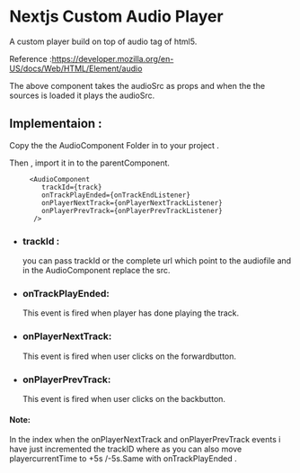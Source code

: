 <!-- @format -->

# Nextjs Custom Audio Player

A custom player build on top of audio tag of html5.

Reference :https://developer.mozilla.org/en-US/docs/Web/HTML/Element/audio

The above component takes the audioSrc as props and when the the sources is loaded it plays the audioSrc.

## Implementaion :

Copy the the AudioComponent Folder in to your project .

Then , import it in to the parentComponent.

```react
     <AudioComponent
        trackId={track}
        onTrackPlayEnded={onTrackEndListener}
        onPlayerNextTrack={onPlayerNextTrackListener}
        onPlayerPrevTrack={onPlayerPrevTrackListener}
      />
```

- ### trackId :

  you can pass trackId or the complete url which point to the audiofile and in the AudioComponent replace the src.

- ### onTrackPlayEnded:

  This event is fired when player has done playing the track.

- ### onPlayerNextTrack:

  This event is fired when user clicks on the forwardbutton.

- ### onPlayerPrevTrack:
  This event is fired when user clicks on the backbutton.

#### Note:

In the index when the onPlayerNextTrack and onPlayerPrevTrack events i have just incremented the trackID where as you can also move playercurrentTime to +5s /-5s.Same with onTrackPlayEnded .
